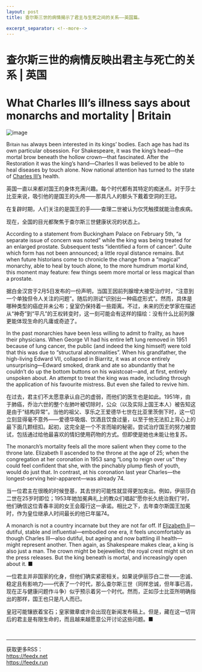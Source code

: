 ```yaml
---
layout: post
title: 查尔斯三世的病情揭示了君主与生死之间的关系——英国篇。

excerpt_separator: <!--more-->
---
```



<!--more-->

# 查尔斯三世的病情反映出君主与死亡的关系 | 英国


# What Charles III’s illness says about monarchs and mortality | Britain

![image](https://images.weserv.nl/?url=www.economist.com/img/b/1280/720/90/media-assets/image/20240210_BRP502.jpg)

<div></div><p><span>B</span><small>ritain has</small> always been interested in its kings’ bodies. Each age has had its own particular obsession. For Shakespeare, it was the king’s head—the mortal brow beneath the hollow crown—that fascinated. After the Restoration it was the king’s hand—Charles II was believed to be able to heal diseases by touch alone. Now national attention has turned to the state of <a href="https://www.economist.com/britain/2022/09/15/what-sort-of-king-will-charles-iii-be">Charles III’s</a> health. </p>

英国一直以来都对国王的身体充满兴趣。每个时代都有其特定的痴迷点。对于莎士比亚来说，吸引他的是国王的头颅——那具凡人的额头下戴着空洞的王冠。

在复辟时期，人们关注的是国王的手——查理二世被认为仅凭触摸就能治愈疾病。

现在，全国的目光都聚焦于查尔斯三世健康状况的状态上。


<p>According to a statement from Buckingham Palace on February 5th, “a separate issue of concern was noted” while the king was being treated for an enlarged prostate. Subsequent tests “identified a form of cancer”. Quite which form has not been announced; a little royal distance remains. But when future historians come to chronicle the change from a “magical” monarchy, able to heal by touch alone, to the more humdrum mortal kind, this moment may feature: few things seem more mortal or less magical than a prostate. </p>

据白金汉宫于2月5日发布的一份声明，当国王因前列腺增大接受治疗时，“注意到一个单独但令人关注的问题”。随后的测试“识别出一种癌症形式”。然而，具体是哪种类型的癌症并未公布；皇室仍保持着一些距离。不过，未来的历史学家在描述从“神奇”到“平凡”的王权转变时，这一刻可能会有这样的描绘：没有什么比前列腺更能体现生命的凡庸或奇迹了。


<div><div><div id="econ-1"></div></div></div><p>In the past monarchies have been less willing to admit to frailty, as have their physicians. When George VI had his entire left lung removed in 1951 because of lung cancer, the public (and indeed the king himself) were told that this was due to “structural abnormalities”. When his grandfather, the high-living Edward VII, collapsed in Biarritz, it was at once entirely unsurprising—Edward smoked, drank and ate so abundantly that he couldn’t do up the bottom buttons on his waistcoat—and, at first, entirely unspoken about. An attempt to treat the king was made, including through the application of his favourite mistress. But even she failed to revive him. </p>

在过去，君主们不太愿意承认自己的虚弱，而他们的医生也是如此。1951年，由于肺癌，乔治六世的整个左肺叶被切除时，公众（以及实际上国王本人）被告知这是由于“结构异常”。当他的祖父、享乐之王爱德华七世在比亚里茨倒下时，这一切立刻显得毫不意外——爱德华吸烟、饮酒且饮食过量，以至于他无法扣上背心上的最下面几颗纽扣。起初，这完全是一个不言而喻的秘密。尝试治疗国王的努力被尝试，包括通过给他最喜欢的情妇使用药物的方式。但即使是她也未能让他复苏。


<p>The monarch’s mortality feels all the more salient when they come to the throne late. Elizabeth II ascended to the throne at the age of 25; when the congregation at her coronation in 1953 sang “Long to reign over us” they could feel confident that she, with the pinchably plump flesh of youth, would do just that. In contrast, at his coronation last year Charles—the longest-serving heir-apparent—was already 74. </p>

当一位君主在很晚的时候登基，其去世的可能性就显得更加突出。例如，伊丽莎白二世在25岁时即位；1953年她加冕典礼上的教众们唱起“愿你长久统治我们”时，他们确信这位青春丰润的女王会履行这一承诺。相比之下，去年查尔斯国王加冕时，作为皇位继承人时间最长的他已年届74。


<p>A monarch is not a country incarnate but they are not far off. If <a href="https://www.economist.com/leaders/2022/09/08/the-death-of-elizabeth-ii-marks-the-end-of-an-era">Elizabeth II</a>—dutiful, stable and influential—embodied one era, it feels uncomfortably as though Charles III—also dutiful, but ageing and now battling ill health—might represent another. Then again, as Shakespeare makes clear, a king is also just a man. The crown might be bejewelled; the royal crest might sit on the press releases. But the king beneath is mortal, and increasingly open about it. <span>■</span></p>

一位君主并非国家的化身，但他们确实紧密相关。如果说伊丽莎白二世——忠诚、稳定且有影响力——代表了一个时代，那么查尔斯三世（同样忠诚，但年事已高，现在正与健康问题作斗争）似乎预示着另一个时代。然而，正如莎士比亚所明确指出的那样，国王也只是凡人而已。

皇冠可能镶嵌着宝石；皇家徽章或许会出现在新闻发布稿上。但是，藏在这一切背后的君主是有限生命的，而且越来越愿意公开讨论这些问题。■


<br/><hr/><div>获取更多RSS：<br/><a href="https://feedx.net" style="color: orange;" target="_blank">https://feedx.net</a> <br/><a href="https://feedx.run" style="color: orange;" target="_blank">https://feedx.run</a><br/></div>